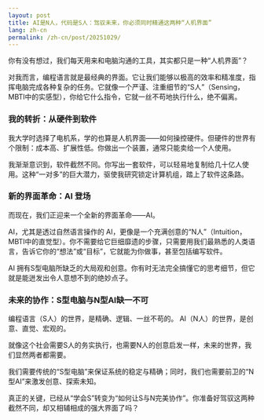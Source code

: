 ```yaml
---
layout: post
title: AI是N人，代码是S人：驾驭未来，你必须同时精通这两种“人机界面”
lang: zh-cn
permalink: /zh-cn/post/20251029/
---
```


你有没有想过，我们每天用来和电脑沟通的工具，其实都只是一种“人机界面”？

对我而言，编程语言就是最经典的界面。它让我们能够以极高的效率和精准度，指挥电脑完成各种复杂的任务。它就像一个严谨、注重细节的“S人”（Sensing，MBTI中的实感型），你给它什么指令，它就一丝不苟地执行什么，绝不偏离。

### 我的转折：从硬件到软件

我大学时选择了电机系，学的也算是人机界面——如何操控硬件。但硬件的世界有个限制：成本高、扩展性低。你做出一个装置，通常只能卖给一个人使用。

我渐渐意识到，软件截然不同。你写出一套软件，可以轻易地复制给几十亿人使用。这种“一对多”的巨大潜力，驱使我研究锁定计算机组，踏上了软件这条路。

### 新的界面革命：AI 登场

而现在，我们正迎来一个全新的界面革命——AI。

AI，尤其是透过自然语言操作的 AI，更像是一个充满创意的“N人”（Intuition，MBTI中的直觉型）。你不需要给它巨细靡遗的步骤，只需要用我们最熟悉的人类语言，告诉它你的“想法”或“目标”，它就能为你做事，甚至包括编写软件。

AI 拥有S型电脑所缺乏的大局观和创意。你有时无法完全搞懂它的思考细节，但它就是能迸发出令人意想不到的绝妙点子。

### 未来的协作：S型电脑与N型AI缺一不可

编程语言（S人）的世界，是精确、逻辑、一丝不苟的。
AI（N人）的世界，是创意、直觉、宏观的。

就像这个社会需要S人的务实执行，也需要N人的创意启发一样，未来的世界，我们显然两者都需要。

我们需要传统的“S型电脑”来保证系统的稳定与精确；同时，我们也需要前卫的“N型AI”来激发创意、探索未知。

真正的关键，已经从“学会S”转变为“如何让S与N完美协作”。你准备好驾驭这两种截然不同，却又相辅相成的强大界面了吗？
